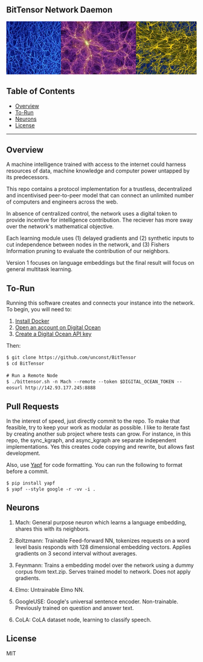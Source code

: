 ## BitTensor Network Daemon

<img src="assets/mycellium.jpeg" width="1000" />

## Table of Contents

- [Overview](#overview)
- [To-Run](#to-run)
- [Neurons](#neurons)
- [License](#license)

---

## Overview

A machine intelligence trained with access to the internet could harness resources of data, machine knowledge and computer power untapped by its predecessors.

This repo contains a protocol implementation for a trustless, decentralized and incentivised peer-to-peer model that can connect an unlimited number of computers and engineers across the web.

In absence of centralized control, the network uses a digital token to provide incentive for intelligence contribution. The reciever has more sway over the network's mathematical objective.

Each learning module uses (1) delayed gradients and (2) synthetic inputs to cut independence between nodes in the network, and (3) Fishers Information pruning to evaluate the contribution of our neighbors.

Version 1 focuses on language embeddings but the final result will focus on general multitask learning.

## To-Run

Running this software creates and connects your instance into the network. To begin, you will need to:

1. [Install Docker](https://docs.docker.com/install/)
1. [Open an account on Digital Ocean](https://www.digitalocean.com/)
1. [Create a Digital Ocean API key](https://cloud.digitalocean.com/account/api/tokens)

Then:

```
$ git clone https://github.com/unconst/BitTensor
$ cd BitTensor

# Run a Remote Node
$ ./bittensor.sh -n Mach --remote --token $DIGITAL_OCEAN_TOKEN --eosurl http://142.93.177.245:8888
```

## Pull Requests

In the interest of speed, just directly commit to the repo. To make that feasible, try to keep your work as modular as possible. I like to iterate fast by creating another sub project where tests can grow. For instance, in this repo, the sync_kgraph, and async_kgraph are separate independent implementations. Yes this creates code copying and rewrite, but allows fast development.

Also, use [Yapf](https://github.com/google/yapf) for code formatting. You can run the following to format before a commit.
```
$ pip install yapf
$ yapf --style google -r -vv -i .
```

## Neurons

1. Mach: General purpose neuron which learns a language embedding, shares this with its neighbors.

1. Boltzmann: Trainable Feed-forward NN, tokenizes requests on a word level basis responds with 128 dimensional embedding vectors. Applies gradients on 3 second interval without averages.

1. Feynmann: Trains a embedding model over the network using a dummy corpus from text.zip. Serves trained model to network. Does not apply gradients.

1. Elmo: Untrainable Elmo NN.

1. GoogleUSE: Google's universal sentence encoder. Non-trainable. Previously trained on question and answer text.

1. CoLA: CoLA dataset node, learning to classify speech.

## License

MIT
